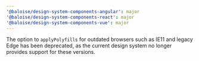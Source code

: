 ```yaml
---
'@baloise/design-system-components-angular': major
'@baloise/design-system-components-react': major
'@baloise/design-system-components-vue': major
---
```


The option to `applyPolyfills` for outdated browsers such as IE11 and legacy Edge has been deprecated, as the current design system no longer provides support for these versions.
